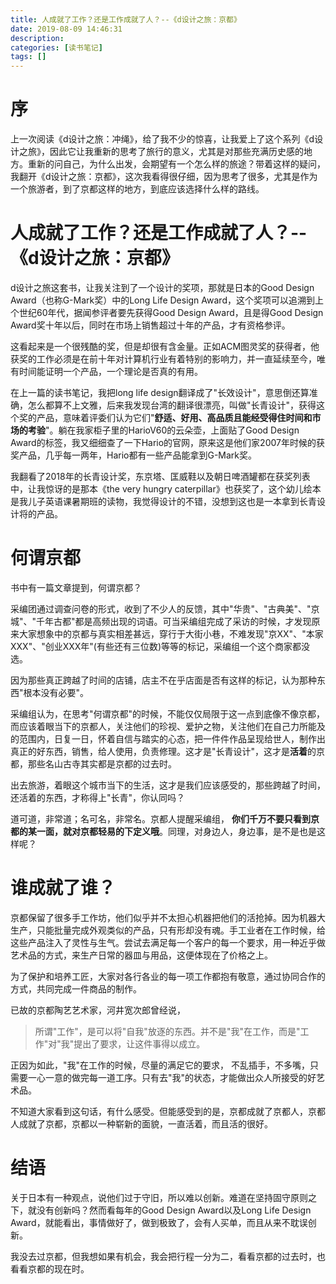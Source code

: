 ```yaml
---
title: 人成就了工作？还是工作成就了人？--《d设计之旅：京都》
date: 2019-08-09 14:46:31
description: 
categories: [读书笔记]
tags: [] 
---
```

# 序
上一次阅读《d设计之旅：冲绳》，给了我不少的惊喜，让我爱上了这个系列《d设计之旅》，因此它让我重新的思考了旅行的意义，尤其是对那些充满历史感的地方。重新的问自己，为什么出发，会期望有一个怎么样的旅途？带着这样的疑问，我翻开《d设计之旅：京都》，这次我看得很仔细，因为思考了很多，尤其是作为一个旅游者，到了京都这样的地方，到底应该选择什么样的路线。

<!-- more -->

# 人成就了工作？还是工作成就了人？--《d设计之旅：京都》

d设计之旅这套书，让我关注到了一个设计的奖项，那就是日本的Good Design Award（也称G-Mark奖）中的Long Life Design Award，这个奖项可以追溯到上个世纪60年代，据闻参评者要先获得Good Design Award，且是得Good Design Award奖十年以后，同时在市场上销售超过十年的产品，才有资格参评。

这看起来是一个很残酷的奖，但是却很有含金量。正如ACM图灵奖的获得者，他获奖的工作必须是在前十年对计算机行业有着特别的影响力，并一直延续至今，唯有时间能证明一个产品，一个理论是否真的有用。

在上一篇的读书笔记，我把long life design翻译成了"长效设计"，意思倒还算准确，怎么都算不上文雅，后来我发现台湾的翻译很漂亮，叫做"长青设计"，获得这个奖的产品，意味着评委们认为它们"**舒适、好用、高品质且能经受得住时间和市场的考验**"。躺在我家柜子里的HarioV60的云朵壶，上面贴了Good Design Award的标签，我又细细查了一下Hario的官网，原来这是他们家2007年时候的获奖产品，几乎每一两年，Hario都有一些产品能拿到G-Mark奖。

我翻看了2018年的长青设计奖，东京塔、匡威鞋以及朝日啤酒罐都在获奖列表中，让我惊讶的是那本《the very hungry caterpillar》也获奖了，这个幼儿绘本是我儿子英语课暑期班的读物，我觉得设计的不错，没想到这也是一本拿到长青设计将的产品。

# 何谓京都

书中有一篇文章提到，何谓京都？

采编团通过调查问卷的形式，收到了不少人的反馈，其中"华贵"、"古典美"、"京城"、"千年古都"都是高频出现的词语。可当采编组完成了采访的时候，才发现原来大家想象中的京都与真实相差甚远，穿行于大街小巷，不难发现"京XX"、"本家XXX"、"创业XXX年"(有些还有三位数)等等的标记，采编组一个这个商家都没选。

因为那些真正跨越了时间的店铺，店主不在乎店面是否有这样的标记，认为那种东西"根本没有必要"。

采编组认为，在思考"何谓京都"的时候，不能仅仅局限于这一点到底像不像京都，而应该着眼当下的京都人，关注他们的珍视、爱护之物，关注他们在自己力所能及的范围内，日复一日，怀着自信与踏实的心态，把一件件作品呈现给世人，制作出真正的好东西，销售，给人使用，负责修理。这才是"长青设计"，这才是**活着**的京都，那些名山古寺其实都是京都的过去时。

出去旅游，着眼这个城市当下的生活，这才是我们应该感受的，那些跨越了时间，还活着的东西，才称得上"长青"，你认同吗？

道可道，非常道；名可名，非常名。京都人提醒采编组， **你们千万不要只看到京都的某一面，就对京都轻易的下定义哦**。同理，对身边人，身边事，是不是也是这样呢？

# 谁成就了谁？

京都保留了很多手工作坊，他们似乎并不太担心机器把他们的活抢掉。因为机器大生产，只能批量完成外观类似的产品，只有形却没有魂。手工业者在工作时候，给这些产品注入了灵性与生气。尝试去满足每一个客户的每一个要求，用一种近乎做艺术品的方式，来生产日常的器皿与用品，这便体现在了价格之上。

为了保护和培养工匠，大家对各行各业的每一项工作都抱有敬意，通过协同合作的方式，共同完成一件商品的制作。

已故的京都陶艺艺术家，河井宽次郎曾经说，

> 所谓"工作"，是可以将"自我"放逐的东西。并不是"我"在工作，而是"工作"对"我"提出了要求，让这件事得以成立。

正因为如此，"我"在工作的时候，尽量的满足它的要求， 不乱插手，不多嘴，只需要一心一意的做完每一道工序。只有去"我"的状态，才能做出众人所接受的好艺术品。

不知道大家看到这句话，有什么感受。但能感受到的是，京都成就了京都人，京都人成就了京都，京都以一种崭新的面貌，一直活着，而且活的很好。

# 结语

关于日本有一种观点，说他们过于守旧，所以难以创新。难道在坚持固守原则之下，就没有创新吗？然而看每年的Good Design Award以及Long Life Design Award，就能看出，事情做好了，做到极致了，会有人买单，而且从来不耽误创新。

我没去过京都，但我想如果有机会，我会把行程一分为二，看看京都的过去时，也看看京都的现在时。
